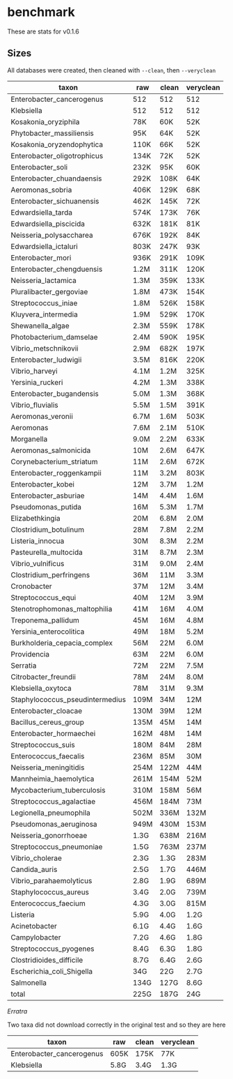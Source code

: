 # benchmark

These are stats for v0.1.6

## Sizes

All databases were created, then cleaned with `--clean`, then `--veryclean`

|taxon|raw|clean|veryclean|
|-----|---|-----|---------|
|Enterobacter\_cancerogenus|512|512|512|
|Klebsiella|512|512|512|
|Kosakonia\_oryziphila|78K|60K|52K|
|Phytobacter\_massiliensis|95K|64K|52K|
|Kosakonia\_oryzendophytica|110K|66K|52K|
|Enterobacter\_oligotrophicus|134K|72K|52K|
|Enterobacter\_soli|232K|95K|60K|
|Enterobacter\_chuandaensis|292K|108K|64K|
|Aeromonas\_sobria|406K|129K|68K|
|Enterobacter\_sichuanensis|462K|145K|72K|
|Edwardsiella\_tarda|574K|173K|76K|
|Edwardsiella\_piscicida|632K|181K|81K|
|Neisseria\_polysaccharea|676K|192K|84K|
|Edwardsiella\_ictaluri|803K|247K|93K|
|Enterobacter\_mori|936K|291K|109K|
|Enterobacter\_chengduensis|1.2M|311K|120K|
|Neisseria\_lactamica|1.3M|359K|133K|
|Pluralibacter\_gergoviae|1.8M|473K|154K|
|Streptococcus\_iniae|1.8M|526K|158K|
|Kluyvera\_intermedia|1.9M|529K|170K|
|Shewanella\_algae|2.3M|559K|178K|
|Photobacterium\_damselae|2.4M|590K|195K|
|Vibrio\_metschnikovii|2.9M|682K|197K|
|Enterobacter\_ludwigii|3.5M|816K|220K|
|Vibrio\_harveyi|4.1M|1.2M|325K|
|Yersinia\_ruckeri|4.2M|1.3M|338K|
|Enterobacter\_bugandensis|5.0M|1.3M|368K|
|Vibrio\_fluvialis|5.5M|1.5M|391K|
|Aeromonas\_veronii|6.7M|1.6M|503K|
|Aeromonas|7.6M|2.1M|510K|
|Morganella|9.0M|2.2M|633K|
|Aeromonas\_salmonicida|10M|2.6M|647K|
|Corynebacterium\_striatum|11M|2.6M|672K|
|Enterobacter\_roggenkampii|11M|3.2M|803K|
|Enterobacter\_kobei|12M|3.7M|1.2M|
|Enterobacter\_asburiae|14M|4.4M|1.6M|
|Pseudomonas\_putida|16M|5.3M|1.7M|
|Elizabethkingia|20M|6.8M|2.0M|
|Clostridium\_botulinum|28M|7.8M|2.2M|
|Listeria\_innocua|30M|8.3M|2.2M|
|Pasteurella\_multocida|31M|8.7M|2.3M|
|Vibrio\_vulnificus|31M|9.0M|2.4M|
|Clostridium\_perfringens|36M|11M|3.3M|
|Cronobacter|37M|12M|3.4M|
|Streptococcus\_equi|40M|12M|3.9M|
|Stenotrophomonas\_maltophilia|41M|16M|4.0M|
|Treponema\_pallidum|45M|16M|4.8M|
|Yersinia\_enterocolitica|49M|18M|5.2M|
|Burkholderia\_cepacia\_complex|56M|22M|6.0M|
|Providencia|63M|22M|6.0M|
|Serratia|72M|22M|7.5M|
|Citrobacter\_freundii|78M|24M|8.0M|
|Klebsiella\_oxytoca|78M|31M|9.3M|
|Staphylococcus\_pseudintermedius|109M|34M|12M|
|Enterobacter\_cloacae|130M|39M|12M|
|Bacillus\_cereus\_group|135M|45M|14M|
|Enterobacter\_hormaechei|162M|48M|14M|
|Streptococcus\_suis|180M|84M|28M|
|Enterococcus\_faecalis|236M|85M|30M|
|Neisseria\_meningitidis|254M|122M|44M|
|Mannheimia\_haemolytica|261M|154M|52M|
|Mycobacterium\_tuberculosis|310M|158M|56M|
|Streptococcus\_agalactiae|456M|184M|73M|
|Legionella\_pneumophila|502M|336M|132M|
|Pseudomonas\_aeruginosa|949M|430M|153M|
|Neisseria\_gonorrhoeae|1.3G|638M|216M|
|Streptococcus\_pneumoniae|1.5G|763M|237M|
|Vibrio\_cholerae|2.3G|1.3G|283M|
|Candida\_auris|2.5G|1.7G|446M|
|Vibrio\_parahaemolyticus|2.8G|1.9G|689M|
|Staphylococcus\_aureus|3.4G|2.0G|739M|
|Enterococcus\_faecium|4.3G|3.0G|815M|
|Listeria|5.9G|4.0G|1.2G|
|Acinetobacter|6.1G|4.4G|1.6G|
|Campylobacter|7.2G|4.6G|1.8G|
|Streptococcus\_pyogenes|8.4G|6.3G|1.8G|
|Clostridioides\_difficile|8.7G|6.4G|2.6G|
|Escherichia\_coli\_Shigella|34G|22G|2.7G|
|Salmonella|134G|127G|8.6G|
|total|225G|187G|24G|

_Erratra_

Two taxa did not download correctly in the original test and so they are here

|taxon|raw|clean|veryclean|
|-----|---|-----|---------|
|Enterobacter\_cancerogenus|605K|175K|77K|
|Klebsiella|5.8G|3.4G|1.3G|

